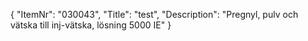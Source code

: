 {
  "ItemNr": "030043",
  "Title": "test",
  "Description": "Pregnyl, pulv och vätska till inj-vätska, lösning 5000 IE"
}